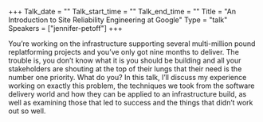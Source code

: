 +++
Talk_date = ""
Talk_start_time = ""
Talk_end_time = ""
Title = "An Introduction to Site Reliability Engineering at Google"
Type = "talk"
Speakers = ["jennifer-petoff"]
+++

You’re working on the infrastructure supporting several multi-million pound replatforming projects and you’ve only got nine months to deliver. The trouble is, you don’t know what it is you should be building and all your stakeholders are shouting at the top of their lungs that their need is the number one priority. What do you? In this talk, I’ll discuss my experience working on exactly this problem, the techniques we took from the software delivery world and how they can be applied to an infrastructure build, as well as examining those that led to success and the things that didn’t work out so well.
